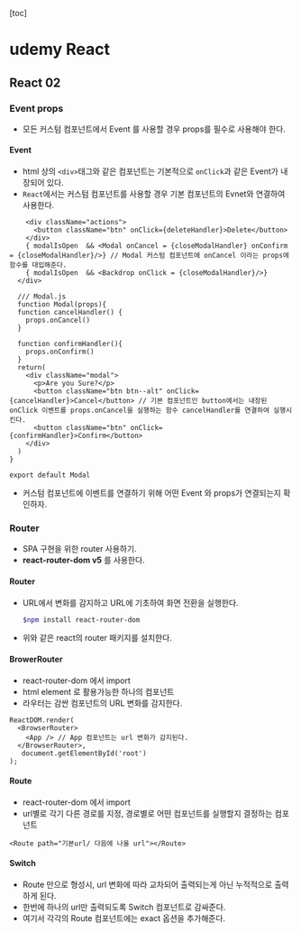 [toc]
# udemy React
## React 02
### Event props
- 모든 커스텀 컴포넌트에서 Event 를 사용할 경우 props를 필수로 사용해야 한다.
#### Event
- html 상의 `<div>`태그와 같은 컴포넌트는 기본적으로 `onClick`과 같은 Event가 내장되어 있다.
- `React`에서는 커스텀 컴포넌트를 사용할 경우 기본 컴포넌트의 Evnet와 연결하여 사용한다.
```react
    <div className="actions">
      <button className="btn" onClick={deleteHandler}>Delete</button>
    </div>
    { modalIsOpen  && <Modal onCancel = {closeModalHandler} onConfirm = {closeModalHandler}/>} // Modal 커스텀 컴포넌트에 onCancel 이라는 props에 함수를 대입해준다.
    { modalIsOpen  && <Backdrop onClick = {closeModalHandler}/>}
  </div>

  /// Modal.js
  function Modal(props){
  function cancelHandler() {
    props.onCancel()
  }

  function confirmHandler(){
    props.onConfirm()
  }
  return(
    <div className="modal">
      <p>Are you Sure?</p>
      <button className="btn btn--alt" onClick={cancelHandler}>Cancel</button> // 기본 컴포넌트인 button에서는 내장된 onClick 이벤트를 props.onCancel을 실행하는 함수 cancelHandler를 연결하여 실행시킨다.
      <button className="btn" onClick={confirmHandler}>Confirm</button>
    </div>
  )
}

export default Modal
```
- 커스텀 컴포넌트에 이벤트를 연결하기 위해 어떤 Event 와 props가 연결되는지 확인하자.

### Router 
- SPA 구현을 위한 router 사용하기.
- **react-router-dom v5** 를 사용한다.
#### Router
- URL에서 변화를 감지하고 URL에 기초하여 화면 전환을 실행한다.
  ```bash
  $npm install react-router-dom
  ```
- 위와 같은 react의 router 패키지를 설치한다.

#### BrowerRouter
- react-router-dom 에서 import
- html element 로 활용가능한 하나의 컴포넌트
- 라우터는 감싼 컴포넌트의 URL 변화를 감지한다.
```react
ReactDOM.render(
  <BrowserRouter>
    <App /> // App 컴포넌트는 url 변화가 감지된다.
  </BrowserRouter>,
   document.getElementById('root')
);
```

#### Route
- react-router-dom 에서 import 
- url별로 각기 다른 경로를 지정, 경로별로 어떤 컴포넌트를 실행할지 결정하는 컴포넌트
```react
<Route path="기본url/ 다음에 나올 url"></Route>
```

#### Switch
- Route 만으로 형성시, url 변화에 따라 교차되어 출력되는게 아닌 누적적으로 출력하게 된다.
- 한번에 하나의 url만 출력되도록 Switch 컴포넌트로 감싸준다.
- 여기서 각각의 Route 컴포넌트에는 exact 옵션을 추가해준다.